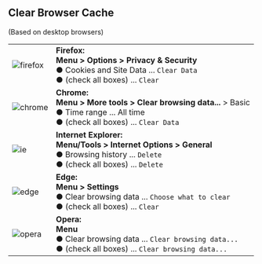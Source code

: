 Clear Browser Cache
---
(Based on desktop browsers)

|  |  |
|--|-------------|
| ![firefox](https://github.com/rern/RuneAudio/raw/master/Clear_browser_cache/logo/bfi.png) | **Firefox:** <br> **Menu > Options > Privacy & Security**<br>● Cookies and Site Data ... ` Clear Data ` <br>● (check all boxes) ... `Clear` |
| ![chrome](https://github.com/rern/RuneAudio/raw/master/Clear_browser_cache/logo/bch.png) | **Chrome:** <br> **Menu > More tools > Clear browsing data...** > Basic <br>● Time range ... All time <br>● (check all boxes) ... `Clear Data`
| ![ie](https://github.com/rern/RuneAudio/raw/master/Clear_browser_cache/logo/bie.png) | **Internet Explorer:** <br> **Menu/Tools > Internet Options > General** <br>● Browsing history ... `Delete` <br>● (check all boxes) ... `Delete`
| ![edge](https://github.com/rern/RuneAudio/raw/master/Clear_browser_cache/logo/bed.png) | **Edge:** <br> **Menu > Settings** <br>● Clear browsing data ... `Choose what to clear` <br>● (check all boxes) ... `Clear`
| ![opera](https://github.com/rern/RuneAudio/raw/master/Clear_browser_cache/logo/bop.png) | **Opera:** <br> **Menu** <br>● Clear browsing data ... `Clear browsing data...` <br>● (check all boxes) ... `Clear browsing data...`
